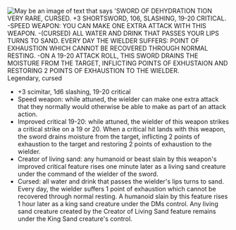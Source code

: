 ![May be an image of text that says 'SWORD OF DEHYDRATION TION VERY RARE, CURSED. +3 SHORTSWORD, 106, SLASHING, 19-20 CRITICAL. -SPEED WEAPON: YOU CAN MAKE ONE EXTRA ATTACK WITH THIS WEAPON. -(CURSED) ALL WATER AND DRINK THAT PASSES YOUR LIPS TURNS TO SAND. EVERY DAY THE WIELDER SUFFERS: POINT OF EXHAUSTION WHICH CANNOT BE RECOVERED THROUGH NORMAL RESTING. -ON A 19-20 ATTACK ROLL, THIS SWORD DRAINS THE MOISTURE FROM THE TARGET, INFLICTING POINTS OF EXHUSTAION AND RESTORING 2 POINTS OF EXHAUSTION TO THE WIELDER.](Exported%20image%2020240412150325-0.jpeg)   
Legendary, cursed

- +3 scimitar, 1d6 slashing, 19-20 critical
- Speed weapon: while attuned, the wielder can make one extra attack that they normally would otherwise be able to make as part of an attack action.
- Improved critical 19-20: while attuned, the wielder of this weapon strikes a critical strike on a 19 or 20. When a critical hit lands with this weapon, the sword drains moisture from the target, inflicting 2 points of exhaustion to the target and restoring 2 points of exhaustion to the wielder.
- Creator of living sand: any humanoid or beast slain by this weapon's improved critical feature rises one minute later as a living sand creature under the command of the wielder of the sword.
- Cursed: all water and drink that passes the wielder's lips turns to sand. Every day, the wielder suffers 1 point of exhaustion which cannot be recovered through normal resting. A humanoid slain by this feature rises 1 hour later as a king sand creature under the DMs control. Any living sand creature created by the Creator of Living Sand feature remains under the King Sand creature's control.